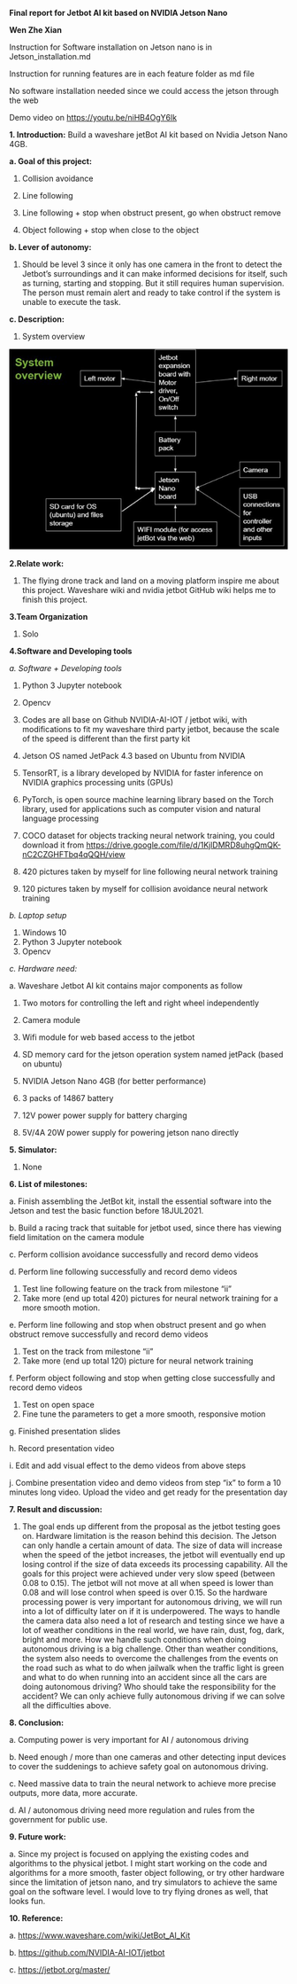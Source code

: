 ﻿**Final report for Jetbot AI kit based on NVIDIA Jetson Nano**
 
 **Wen Zhe Xian**
 
Instruction for Software installation on Jetson nano is in Jetson_installation.md

Instruction for running features are in each feature folder as md file

No software installation needed since we could access the jetson through the web

Demo video on https://youtu.be/niHB4OgY6lk

**1. Introduction:** Build a waveshare jetBot AI kit based on Nvidia Jetson Nano 4GB.

**a. Goal of this project:**

1. Collision avoidance

2. Line following
3. Line following + stop when obstruct present, go when obstruct remove
4. Object following + stop when close to the object

**b. Lever of autonomy:**

1. Should be level 3 since it only has one camera in the front to detect the Jetbot’s surroundings and it can make informed decisions for itself, such as turning, starting and stopping. But it still requires human supervision. The person must remain alert and ready to take control if the system is unable to execute the task.

**c. Description:**

1. System overview

![](README.001.jpeg)

**2.Relate work:**

1. The flying drone track and land on a moving platform inspire me about this project. Waveshare wiki and nvidia jetbot GitHub wiki helps me to finish this project.

**3.Team Organization**

1. Solo

**4.Software and Developing tools**

*a. Software + Developing tools*

1. Python 3 Jupyter notebook

3. Opencv
4. Codes are all base on Github NVIDIA-AI-IOT / jetbot wiki, with modifications to fit my waveshare third party jetbot, because the scale of the speed is different than the first party kit
5. Jetson OS named JetPack 4.3 based on Ubuntu from NVIDIA
6. TensorRT, is a library developed by NVIDIA for faster inference on NVIDIA graphics processing units (GPUs)
7. PyTorch, is open source machine learning library based on the Torch library, used for applications such as computer vision and natural language processing
8. COCO dataset for objects tracking neural network training, you could download it from https://drive.google.com/file/d/1KjlDMRD8uhgQmQK-nC2CZGHFTbq4qQQH/view
9. 420 pictures taken by myself for line following neural network training
10. 120 pictures taken by myself for collision avoidance neural network training

*b. Laptop setup*

1. Windows 10
2. Python 3 Jupyter notebook
3. Opencv

*c. Hardware need:*

a. Waveshare Jetbot AI kit contains major components as follow

   1. Two motors for controlling the left and right wheel independently
   
   2. Camera module
   3. Wifi module for web based access to the jetbot
   4. SD memory card for the jetson operation system named jetPack (based on ubuntu)
   5. NVIDIA Jetson Nano 4GB (for better performance)
   6. 3 packs of 14867 battery
   7. 12V power power supply for battery charging
   8. 5V/4A 20W power supply for powering jetson nano directly

**5. Simulator:**
1. None

**6. List of milestones:**

a. Finish assembling the JetBot kit, install the essential software into the Jetson and test the basic function before 18JUL2021.

b. Build a racing track that suitable for jetbot used, since there has viewing field limitation on the camera module

c. Perform collision avoidance successfully and record demo videos

d. Perform line following successfully and record demo videos
   1. Test line following feature on the track from milestone “ii”
   2. Take more (end up total 420) pictures for neural network training for a more smooth motion.
   
e. Perform line following and stop when obstruct present and go when obstruct remove successfully and record demo videos
   1. Test on the track from milestone “ii”
   2. Take more (end up total 120) picture for neural network training
   
f. Perform object following and stop when getting close successfully and record demo videos
   1. Test on open space
   2. Fine tune the parameters to get a more smooth, responsive motion

g. Finished presentation slides

h. Record presentation video

i. Edit and add visual effect to the demo videos from above steps

j. Combine presentation video and demo videos from step “ix” to form a 10 minutes long video. Upload the video and get ready for the presentation day

**7. Result and discussion:**

1. The goal ends up different from the proposal as the jetbot testing goes on. Hardware limitation is the reason behind this decision. The Jetson can only handle a certain amount of data. The size of data will increase when the speed of the jetbot increases, the jetbot will eventually end up losing control if the size of data exceeds its processing capability. All the goals for this project were achieved under very slow speed (between 0.08 to 0.15). The jetbot will not move at all when speed is lower than 0.08 and will lose control when speed is over 0.15. So the hardware processing power is very important for autonomous driving, we will run into a lot of difficulty later on if it is underpowered. The ways to handle the camera data also need a lot of research and testing since we have a lot of weather conditions in the real world, we have rain, dust, fog, dark, bright and more. How we handle such conditions when doing autonomous driving is a big challenge. Other than weather conditions, the system also needs to overcome the challenges from the events on the road such as what to do when jailwalk when the traffic light is green and what to do when running into an accident since all the cars are doing autonomous driving? Who should take the responsibility for the accident? We can only achieve fully autonomous driving if we can solve all the difficulties above.

**8. Conclusion:**

a. Computing power is very important for AI / autonomous driving

b. Need enough / more than one cameras and other detecting input devices to cover the suddenings to achieve safety goal on autonomous driving.

c. Need massive data to train the neural network to achieve more precise outputs, more data, more accurate.

d. AI / autonomous driving need more regulation and rules from the government  for public use.

**9. Future work:**

a. Since my project is focused on applying the existing codes and algorithms to the physical jetbot. I might start working on the code and algorithms for a more smooth, faster object following, or try other hardware since the limitation of jetson nano, and try simulators to achieve the same goal on the software level. I would love to try flying drones as well, that looks fun.

**10. Reference:**

a. <https://www.waveshare.com/wiki/JetBot_AI_Kit>

b. <https://github.com/NVIDIA-AI-IOT/jetbot>

c. <https://jetbot.org/master/>
